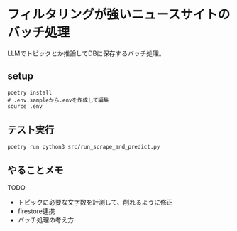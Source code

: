 # フィルタリングが強いニュースサイトのバッチ処理
LLMでトピックとか推論してDBに保存するバッチ処理。

## setup
```
poetry install
# .env.sampleから.envを作成して編集
source .env
```

## テスト実行
```
poetry run python3 src/run_scrape_and_predict.py
```

## やることメモ
TODO
- トピックに必要な文字数を計測して、削れるように修正
- firestore連携
- バッチ処理の考え方